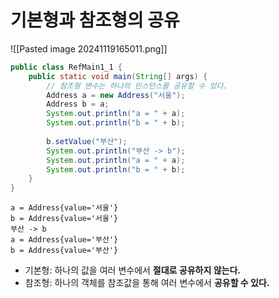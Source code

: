 
# 기본형과 참조형의 공유
![[Pasted image 20241119165011.png]]
```java
public class RefMain1_1 {  
    public static void main(String[] args) {  
        // 참조형 변수는 하나의 인스턴스를 공유할 수 있다.  
        Address a = new Address("서울");  
        Address b = a;  
        System.out.println("a = " + a);  
        System.out.println("b = " + b);  
  
        b.setValue("부산");  
        System.out.println("부산 -> b");  
        System.out.println("a = " + a);  
        System.out.println("b = " + b);  
    }  
}
```
```
a = Address{value='서울'}
b = Address{value='서울'}
부산 -> b
a = Address{value='부산'}
b = Address{value='부산'}
```
- 기본형: 하나의 값을 여러 변수에서 **절대로 공유하지 않는다.**
- 참조형: 하나의 객체를 참조값을 통해 여러 변수에서 **공유할 수 있다.**


